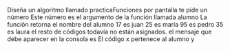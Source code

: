 Diseña un algoritmo llamado practicaFunciones
por pantalla te pide un número
Este número es el argumento de la función llamada alumno
La función retorna el nombre del alumno
17 es juan
25 es maría
95 es pedro
35 es laura
el resto de códigos todavía no están asignados.
el mensaje que debe aparecer en la consola es 
El código x pertenece al alumno y
